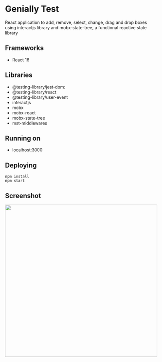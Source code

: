 # Genially Test
React application to add, remove, select, change, drag and drop boxes using interactjs library and mobx-state-tree, a functional reactive state library

## Frameworks 
- React 16

## Libraries 
- @testing-library/jest-dom:
- @testing-library/react
- @testing-library/user-event
- interactjs
- mobx
- mobx-react
- mobx-state-tree
- mst-middlewares

## Running on
- localhost:3000

## Deploying
```
npm install
npm start
```

## Screenshot
<img src="https://i.imgur.com/fu1p2fm.png" width="500">
